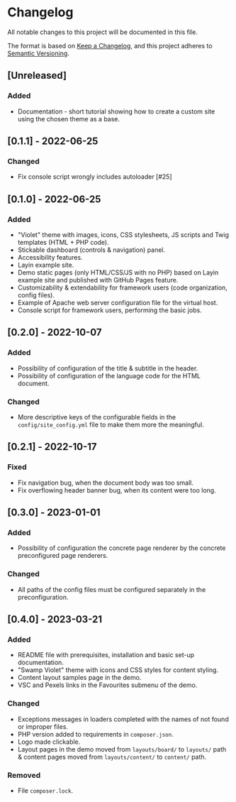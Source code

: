# Changelog
All notable changes to this project will be documented in this file.

The format is based on [Keep a Changelog](https://keepachangelog.com/en/1.1.0/),
and this project adheres to [Semantic Versioning](https://semver.org/spec/v2.0.0.html).

## [Unreleased]
### Added
- Documentation - short tutorial showing how to create a custom site using the chosen theme as a base.

## [0.1.1] - 2022-06-25
### Changed
- Fix console script wrongly includes autoloader [#25]

## [0.1.0] - 2022-06-25
### Added
- "Violet" theme with images, icons, CSS stylesheets, JS scripts and Twig templates (HTML + PHP code).
- Stickable dashboard (controls & navigation) panel.
- Accessibility features.
- Layin example site.
- Demo static pages (only HTML/CSS/JS with no PHP) based on Layin example site and published with GitHub Pages feature.
- Customizability & extendability for framework users (code organization, config files).
- Example of Apache web server configuration file for the virtual host.
- Console script for framework users, performing the basic jobs.

## [0.2.0] - 2022-10-07
### Added
- Possibility of configuration of the title & subtitle in the header.
- Possibility of configuration of the language code for the HTML document.
### Changed
- More descriptive keys of the configurable fields in the `config/site_config.yml` file to make them more the meaningful.

## [0.2.1] - 2022-10-17
### Fixed
- Fix navigation bug, when the document body was too small.
- Fix overflowing header banner bug, when its content were too long.

## [0.3.0] - 2023-01-01
### Added
- Possibility of configuration the concrete page renderer by the concrete preconfigured page renderers.
### Changed
- All paths of the config files must be configured separately in the preconfiguration.

## [0.4.0] - 2023-03-21
### Added
- README file with prerequisites, installation and basic set-up documentation.
- "Swamp Violet" theme with icons and CSS styles for content styling.
- Content layout samples page in the demo.
- VSC and Pexels links in the Favourites submenu of the demo.
### Changed
- Exceptions messages in loaders completed with the names of not found or improper files.
- PHP version added to requirements in `composer.json`.
- Logo made clickable.
- Layout pages in the demo moved from `layouts/board/` to `layouts/` path & content pages moved from `layouts/content/` to `content/` path.
### Removed
- File `composer.lock`.
